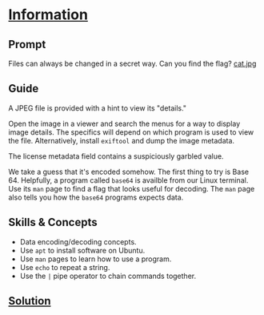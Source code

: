# [Information](https://play.picoctf.org/practice/challenge/186)

## Prompt

Files can always be changed in a secret way. Can you find the flag?
[cat.jpg](cat.jpg)

## Guide

A JPEG file is provided with a hint to view its "details."

Open the image in a viewer and search the menus for a way to display image
details. The specifics will depend on which program is used to view the file.
Alternatively, install `exiftool` and dump the image metadata.

The license metadata field contains a suspiciously garbled value.

We take a guess that it's encoded somehow. The first thing to try is Base 64.
Helpfully, a program called `base64` is availble from our Linux terminal. Use
its `man` page to find a flag that looks useful for decoding. The `man` page
also tells you how the `base64` programs expects data.

## Skills & Concepts
- Data encoding/decoding concepts.
- Use `apt` to install software on Ubuntu.
- Use `man` pages to learn how to use a program.
- Use `echo` to repeat a string.
- Use the `|` pipe operator to chain commands together.

## [Solution](https://gchq.github.io/CyberChef/#recipe=From_Base64('A-Za-z0-9%2B/%3D',true,false)&input=Y0dsamIwTlVSbnQwYUdWZmJUTjBZV1JoZEdGZk1YTmZiVzlrYVdacFpXUjk)